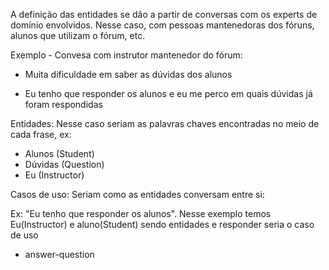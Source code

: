 A definição das entidades se dão a partir de conversas com os experts de domínio envolvidos.
Nesse caso, com pessoas mantenedoras dos fóruns, alunos que utilizam o fórum, etc.

Exemplo - Convesa com instrutor mantenedor do fórum:

- Muita dificuldade em saber as dúvidas dos alunos

- Eu tenho que responder os alunos e eu me perco em quais dúvidas já foram respondidas

Entidades:
Nesse caso seriam as palavras chaves encontradas no meio de cada frase, ex:

- Alunos (Student)
- Dúvidas (Question)
- Eu (Instructor)

Casos de uso:
Seriam como as entidades conversam entre si:

Ex: "Eu tenho que responder os alunos". Nesse exemplo temos Eu(Instructor) e aluno(Student) sendo entidades e responder seria o caso de uso

- answer-question
